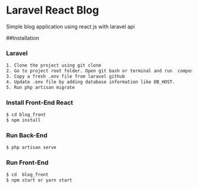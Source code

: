 # Laravel React Blog
Simple blog application using react js with laravel api

##Installation

### Laravel
```sh
1. Clone the project using git clone 
2. Go to project root folder. Open git bash or terminal and run  composer update
3. Copy a fresh .env file from laravel github    
4. Update .env file by adding database information like DB_HOST.
5. Run php artisan migrate

```
### Install Front-End React
```sh
$ cd blog_front
$ npm install
```
### Run Back-End

```sh
$ php artisan serve
```


### Run Front-End

```sh
$ cd  blog_front
$ npm start or yarn start
```
